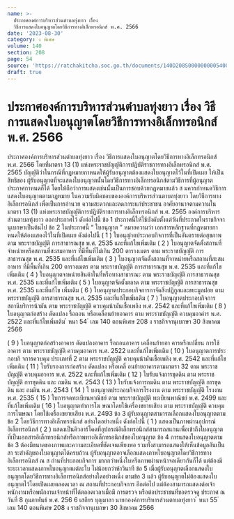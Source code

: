```yaml
---
name: >-
  ประกาศองค์การบริหารส่วนตำบลทุ่งยาว เรื่อง
  วิธีการแสดงใบอนุญาตโดยวิธีการทางอิเล็กทรอนิกส์ พ.ศ. 2566
date: '2023-08-30'
category: ง พิเศษ
volume: 140
section: 208
page: 54
source: 'https://ratchakitcha.soc.go.th/documents/140D208S0000000005400.pdf'
draft: true
---
```


# ประกาศองค์การบริหารส่วนตำบลทุ่งยาว เรื่อง วิธีการแสดงใบอนุญาตโดยวิธีการทางอิเล็กทรอนิกส์ พ.ศ. 2566

ประกาศองค์การบริหารส่วนตำบลทุ่งยาว เรื่อง วิธีการแสดงใบอนุญาตโดยวิธีการทางอิเล็กทรอนิกส์ พ.ศ. 2566 โดยที่มาตรา 13 (1) แห่งพระราชบัญญัติการปฏิบัติราชการทางอิเล็กทรอนิกส์ พ.ศ. 2565 บัญญัติว่าในกรณีที่กฎหมายกาหนดให้ผู้รับอนุญาตต้องแสดงใบอนุญาตไว้ในที่เปิดเผย ให้เป็นสิทธิของ ผู้รับอนุญาตที่จะแสดงใบอนุญาตนั้นโดยวิธีการทางอิเล็กทรอนิกส์ตามวิธีการที่ผู้อนุญาตประกาศกาหนดก็ได้ โดยให้ถือว่าการแสดงเช่นนั้นเป็นการชอบด้วยกฎหมายแล้ว ส มควรกำหนดวิธีการแสดงใบอนุญาตตามกฎหมาย ในความรับผิดชอบขององค์การบริหารส่วนตาบลทุ่งยาว โดยวิธีการทางอิเล็กทรอนิกส์ เพื่อเป็นการอำนวย ความสะดวกและลดภาระแก่ประชาชน อาศัยอานาจตามความในมาตรา 13 (1) แห่งพระราชบัญญัติการปฏิบัติราชการทางอิเล็กทรอนิกส์ พ.ศ. 2565 องค์การบริหารส่วนตาบลทุ่งยาว ออกประกาศไว้ ดังต่อไปนี้ ข้อ 1 ประกาศนี้ให้ใช้บังคับตั้งแต่วันที่ประกาศในราชกิจจานุเบกษาเป็นต้นไป ข้อ 2 ในประกาศนี้ “ ใบอนุญาต ” หมายความว่า เอกสารหลักฐานที่กฎหมายกาหนดให้ต้องแสดงไว้ในที่เปิดเผย ดังต่อไปนี้ ( 1 ) ใบอนุญำตประกอบกิจการที่เป็นอันตรายต่อสุขภาพ ตาม พระราชบัญญัติ การสาธารณสุข พ.ศ. 2535 และที่แก้ไขเพิ่มเติม ( 2 ) ใบอนุญาตจัดตั้งสถานที่จำหน่ายหรือสถานที่สะสมอาหาร ที่มีพื้นที่ไม่เกิน 200 ตารางเมตร ตาม พระราชบัญญัติ การสาธารณสุข พ.ศ. 2535 และที่แก้ไขเพิ่มเติม ( 3 ) ใบอนุญาตจัดตั้งสถานที่จาหน่ายหรือสถานที่สะสมอาหาร ที่มีพื้นที่เกิน 200 ตารางเมตร ตาม พระราชบัญญัติ การสาธารณสุข พ.ศ. 2535 และที่แก้ไขเพิ่มเติม ( 4 ) ใบอนุญาตจาหน่ายสินค้าในที่หรือทางสาธารณะ ตาม พระราชบัญญัติ การสาธารณสุข พ.ศ. 2535 และที่แก้ไขเพิ่มเติม ( 5 ) ใบอนุญาตจัดตั้งตลาด ตาม พระราชบัญญัติ การสาธารณสุข พ.ศ. 2535 และที่แก้ไข เพิ่มเติม ( 6 ) ใบอนุญาตประกอบกิจการกาจัดสิ่งปฏิกูลและขยะมูลฝอย ตาม พระราชบัญญัติ การสาธารณสุข พ.ศ. 2535 และที่แก้ไขเพิ่มเติม ( 7 ) ใบอนุญาตประกอบกิจการสถานีบริการน้ามัน ตาม พระราชบัญญัติ ควบคุมน้ามันเชื้อเพลิง พ.ศ. 2542 และที่แก้ไขเพิ่มเติม ( 8 ) ใบอนุญาตก่อสร้าง ดัดแปลง รื้อถอน หรือเคลื่อนย้ายอาคาร ตาม พระราชบัญญัติ ควบคุมอาคำร พ.ศ. 2522 และที่แก้ไขเพิ่มเติม ้ หนา 54 ่ เลม 140 ตอนพิเศษ 208 ง ราชกิจจานุเบกษา 30 สิงหาคม 2566

( 9 ) ใบอนุญาตก่อสร้างอาคาร ดัดแปลงอาคาร รื้อถอนอาคาร เคลื่อนย้ายอา คารหรือเปลี่ยน การใช้อาคาร ตาม พระราชบัญญัติ ควบคุมอาคาร พ.ศ. 2522 และที่แก้ไขเพิ่มเติม ( 10 ) ใบอนุญาตการประกอบกิ จการควบคุม ประเภทที่ 2 ตาม พระราชบัญญัติ ควบคุมน้ามันเชื้อเพลิง พ.ศ. 2542 และที่แก้ไขเพิ่มเติม ( 11 ) ใบรับรองการก่อสร้าง ดัดแปลง หรือเคลื่ อนย้ายอาคารตามมาตรา 32 ตาม พระราชบัญญัติ ควบคุมอาคาร พ.ศ. 2522 และที่แก้ไขเพิ่มเติม ( 12 ) ใบรับแจ้งการขุดดิน ตาม พระราชบัญญัติ การขุดดิน และ ถมดิน พ.ศ. 2543 ( 13 ) ใบรับแจ้งการถมดิน ตาม พระราชบัญญัติ การขุดดิน และ ถมดิน พ.ศ. 2543 ( 14 ) ใ บอนุญาตประกอบกิจการโรงงาน ตาม พระราชบัญญัติ โรงงาน พ.ศ. 2535 ( 15 ) ใบการจดทะเบียนพาณิชย์ ตาม พระราชบัญญัติ ทะเบียนพาณิชย์ พ.ศ. 2499 และที่แก้ไขเพิ่มเติม ( 16 ) ใบอนุญาตทำการโฆ ษณาโดยใช้เครื่องขยายเสียง ตาม พระราชบัญญัติ ควบคุมการโฆษณา โดยใช้เครื่องขยายเสียง พ.ศ. 2493 ข้อ 3 ผู้รับอนุญาตสามารถเลือกแสดงใบอนุญาตตามข้อ 2 โดยวิธีการทางอิเล็กทรอนิกส์ อย่างใดอย่างหนึ่ง ดังต่อไปนี้ ( 1 ) แสดงเป็นภาพผ่านอุปกรณ์อิเล็กทรอนิกส์ ( 2 ) แสดงเป็นคิวอาร์โคดที่อุปกรณ์อิเล็กทรอนิกส์สามารถสแกนเพื่อเข้าถึงใบอนุญาต ที่เป็นเอกสารอิเล็กทรอนิกส์หรือภาพทางอิเล็กทรอนิกส์ของใบอนุญาต ข้อ 4 การแสดงใบอนุญาตตามข้อ 3 ต้องมีขนาดของภาพและความละเอียดที่ชัดเจนเพียงพอ รวมทั้งสามารถแสดงให้เห็นข้อมูลอันเป็นสา ระสำคัญของใบอนุญาตได้ครบถ้วน ผู้รับอนุญาตอาจเลือกแสดงภาพใบอนุญาตโดยวิธีการทางอิเล็กทรอนิกส์ ณ ส ถำนที่ประกอบกิจการ มากกว่าหนึ่งใบหรือภาพผ่านหน้าจอเดียวกันก็ได้ แต่ต้องมีระยะเวลาแสดงภาพใบอนุญาตแต่ละใบ ไม่น้อยกว่าห้าวินาที ข้อ 5 เมื่อผู้รับอนุญาตเลือกแสดงใบอนุญาตโดยวิธีการทางอิเล็กทรอนิกส์อย่างใดอย่างหนึ่ง ตามข้อ 3 แล้ว ผู้รับอนุญาตไม่ต้องแสดงใบอนุญาตไว้โดยเปิดเผยตลอดเวลา ณ สถานที่ประกอบกิจการ อีกต่อไป แต่ต้องสามารถแสดงต่อเจ้าพนักงานหรือพนักงานเจ้าหน้าที่ได้ตลอดเวลาเมื่อมี การตรวจ หรือต่อประชาชนที่ขอตรวจดู ประกาศ ณ วันที่ 8 กุมภาพันธ์ พ.ศ. 256 6 เสถียร บุญมาลา นายกองค์การบริหารส่วนตาบลทุ่งยาว ้ หนา 55 ่ เลม 140 ตอนพิเศษ 208 ง ราชกิจจานุเบกษา 30 สิงหาคม 2566
